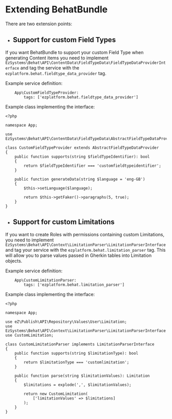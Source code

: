 # Extending BehatBundle

There are two extension points:
- ## Support for custom Field Types
If you want BehatBundle to support your custom Field Type when generating Content items you need to implement `EzSystems\Behat\API\ContentData\FieldTypeData\FieldTypeDataProviderInterface` and tag the service with the `ezplatform.behat.fieldtype_data_provider` tag.

Example service definition:
```
    App\CustomFieldTypeProvider:
        tags: ['ezplatform.behat.fieldtype_data_provider']
```
Example class implementing the interface:
```
<?php

namespace App;

use EzSystems\Behat\API\ContentData\FieldTypeData\AbstractFieldTypeDataProvider;

class CustomFieldTypeProvider extends AbstractFieldTypeDataProvider
{
    public function supports(string $fieldTypeIdentifier): bool
    {
        return $fieldTypeIdentifier === 'customfieldtypeidentifier';
    }

    public function generateData(string $language = 'eng-GB')
    {
        $this->setLanguage($language);

        return $this->getFaker()->paragraphs(5, true);
    }
}
```

- ## Support for custom Limitations
If you want to create Roles with permissions containing custom Limitations, you need to implement `EzSystems\Behat\API\Context\LimitationParser\LimitationParserInterface` and tag your service with the `ezplatform.behat.limitation_parser` tag. This will allow you to parse values passed in Gherkin tables into Limitation objects.

Example service definition:
```
    App\CustomLimitationParser:
        tags: ['ezplatform.behat.limitation_parser']
```
Example class implementing the interface:
```
<?php

namespace App;

use eZ\Publish\API\Repository\Values\User\Limitation;
use EzSystems\Behat\API\Context\LimitationParser\LimitationParserInterface
use CustomLimitation;

class CustomLimitationParser implements LimitationParserInterface
{
    public function supports(string $limitationType): bool
    {
        return $limitationType === 'customlimitation';
    }

    public function parse(string $limitationValues): Limitation
    {
        $limitations = explode(',', $limitationValues);

        return new CustomLimitation(
            ['limitationValues' => $limitations]
        );
    }
}
```
